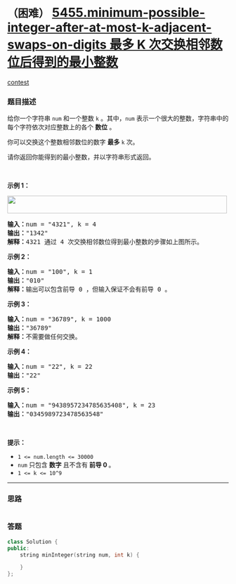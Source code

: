 # `（困难）` [5455.minimum-possible-integer-after-at-most-k-adjacent-swaps-on-digits 最多 K 次交换相邻数位后得到的最小整数](https://leetcode-cn.com/problems/minimum-possible-integer-after-at-most-k-adjacent-swaps-on-digits/)

[contest](https://leetcode-cn.com/contest/weekly-contest-196/problems/minimum-possible-integer-after-at-most-k-adjacent-swaps-on-digits/)

### 题目描述
<p>给你一个字符串&nbsp;<code>num</code> 和一个整数&nbsp;<code>k</code> 。其中，<code>num</code> 表示一个很大的整数，字符串中的每个字符依次对应整数上的各个 <strong>数位</strong> 。</p>

<p>你可以交换这个整数相邻数位的数字 <strong>最多</strong>&nbsp;<code>k</code>&nbsp;次。</p>

<p>请你返回你能得到的最小整数，并以字符串形式返回。</p>

<p>&nbsp;</p>

<p><strong>示例 1：</strong></p>

<p><img style="height:40px; width:500px" src="https://assets.leetcode.com/uploads/2020/06/17/q4_1.jpg" alt=""></p>

<pre><strong>输入：</strong>num = "4321", k = 4
<strong>输出：</strong>"1342"
<strong>解释：</strong>4321 通过 4 次交换相邻数位得到最小整数的步骤如上图所示。
</pre>

<p><strong>示例 2：</strong></p>

<pre><strong>输入：</strong>num = "100", k = 1
<strong>输出：</strong>"010"
<strong>解释：</strong>输出可以包含前导 0 ，但输入保证不会有前导 0 。
</pre>

<p><strong>示例 3：</strong></p>

<pre><strong>输入：</strong>num = "36789", k = 1000
<strong>输出：</strong>"36789"
<strong>解释：</strong>不需要做任何交换。
</pre>

<p><strong>示例 4：</strong></p>

<pre><strong>输入：</strong>num = "22", k = 22
<strong>输出：</strong>"22"
</pre>

<p><strong>示例 5：</strong></p>

<pre><strong>输入：</strong>num = "9438957234785635408", k = 23
<strong>输出：</strong>"0345989723478563548"
</pre>

<p>&nbsp;</p>

<p><strong>提示：</strong></p>

<ul>
	<li><code>1 <= num.length <= 30000</code></li>
	<li><code>num</code>&nbsp;只包含&nbsp;<strong>数字</strong>&nbsp;且不含有<strong>&nbsp;前导 0&nbsp;</strong>。</li>
	<li><code>1 <= k <= 10^9</code></li>
</ul>


---
### 思路
```
```



### 答题
``` C++
class Solution {
public:
    string minInteger(string num, int k) {

    }
};
```




